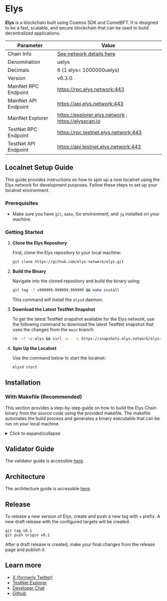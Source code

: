 # Elys

**Elys** is a blockchain built using Cosmos SDK and CometBFT. It is designed to be a fast, scalable, and secure blockchain that can be used to build decentralized applications.

| Parameter            | Value                                                                    |
| -------------------- | ------------------------------------------------------------------------ |
| Chain Info           | [See network details here](https://github.com/elys-network/networks)     |
| Denomination         | uelys                                                                    |
| Decimals             | 6 (1 elys= 1000000uelys)                                                 |
| Version              | v6.3.0                                                                   |
| MainNet RPC Endpoint | https://rpc.elys.network:443                                             |
| MainNet API Endpoint | https://api.elys.network:443                                             |
| MainNet Explorer     | https://explorer.elys.network ; https://elysscan.io                      |
| TestNet RPC Endpoint | https://rpc.testnet.elys.network:443                                     |
| TestNet API Endpoint | https://api.testnet.elys.network:443                                     |

## Localnet Setup Guide

This guide provides instructions on how to spin up a new localnet using the Elys network for development purposes. Follow these steps to set up your localnet environment.

### Prerequisites

- Make sure you have `git`, `make`, Go environment, and `jq` installed on your machine.

### Getting Started

1. **Clone the Elys Repository**

   First, clone the Elys repository to your local machine:

   ```bash
   git clone https://github.com/elys-network/elys.git
   ```

2. **Build the Binary**

   Navigate into the cloned repository and build the binary using:

   ```bash
   git tag -f v999999.999999.999999 && make install
   ```

   This command will install the `elysd` daemon.

3. **Download the Latest TestNet Snapshot**

   To get the latest TestNet snapshot available for the Elys network, use the following command to download the latest TestNet snapshot that uses the changes from the `main` branch:

   ```bash
   rm -rf ~/.elys && curl -o - -L https://snapshots.elys.network/elys-snapshot-main.tar.lz4 | lz4 -c -d - | tar -x -C ~/
   ```

4. **Spin Up the Localnet**

   Use the command below to start the localnet:

   ```bash
   elysd start
   ```

## Installation

### With Makefile (Recommended)

This section provides a step-by-step guide on how to build the Elys Chain binary from the source code using the provided makefile. The makefile automates the build process and generates a binary executable that can be run on your local machine.

<details>
<summary>Click to expand/collapse</summary>

1. Clone the Elys chain repository:

```bash
git clone https://github.com/elys-network/elys.git
```

2. Navigate to the cloned repository:

```bash
cd elys
```

3. Optionally, checkout the specific branch or tag you want to build:

```bash
git checkout [version]
```

4. Ensure that you have the necessary dependencies installed. For instance, on Ubuntu you need to install the `make` tool:

```bash
sudo apt-get install --yes make
```

In order to generate proto files, install the dependencies below:

- `buf`
- `clang-format`
- `protoc-gen-go-cosmos-orm`: `go install cosmossdk.io/orm/cmd/protoc-gen-go-cosmos-orm@latest`

Then run the following command:

```bash
make proto
```

5. **Optional**: Use _RocksDB_ instead of _pebbledb_

Ensure that you have RocksDB installed on your machine. On Ubuntu, you can install RocksDB using the following suite of commands:

```bash
# set rocks db version
ROCKSDB_VERSION=8.9.1

# install rocks db dependencies
sudo apt install -y libgflags-dev libsnappy-dev zlib1g-dev libbz2-dev liblz4-dev libzstd-dev

# download and extract on /tmp
cd /tmp
wget https://github.com/facebook/rocksdb/archive/refs/tags/v${ROCKSDB_VERSION}.tar.gz
tar -xvf v${ROCKSDB_VERSION}.tar.gz && cd rocksdb-${ROCKSDB_VERSION} || return

# build rocks db
export CXXFLAGS='-Wno-error=deprecated-copy -Wno-error=pessimizing-move -Wno-error=class-memaccess'
make shared_lib

# install rocks db
sudo make install-shared INSTALL_PATH=/usr

# cleanup to save space
rm -rf /tmp/rocksdb-${ROCKSDB_VERSION} /tmp/v${ROCKSDB_VERSION}.tar.gz
```

In order to build the binary with RocksDB, you need to run the following command:

```bash
ROCKSDB=1 make build
```

Note: RocksDB is only required for Linux machines. For macOS, you can continue without installing RocksDB.

When running `ROCKSDB=1 make build`, if you are getting this error:

```bash
elysd: error while loading shared libraries: librocksdb.so.8.9: cannot open shared object file: No such file or directory
```

You might need to set the `LD_LIBRARY_PATH` environment variable to the local library path. You can do this by running the following command:

```bash
export LD_LIBRARY_PATH=/usr/local/lib
```

6. Run the `make build` command to build the binary:

```bash
make build
```

7. The binary will be generated in the `./build` directory. You can run the binary using the following command:

```bash
./build/elysd
```

You can also use the `make install` command to install the binary in the `bin` directory of your `GOPATH`.

</details>

## Validator Guide

The validator guide is accessible [here](./validator.md).

## Architecture

The architecture guide is accessible [here](./architecture.md).

## Release

To release a new version of Elys, create and push a new tag with `v` prefix. A new draft release with the configured targets will be created.

```
git tag v0.1
git push origin v0.1
```

After a draft release is created, make your final changes from the release page and publish it.

## Learn more

- [X (formerly Twitter)](https://x.com/elys_network)
- [TestNet Explorer](https://testnet.ping.pub/elys)
- [Developer Chat](https://discord.gg/elysnetwork)
- [Github](https://github.com/elys-network)
